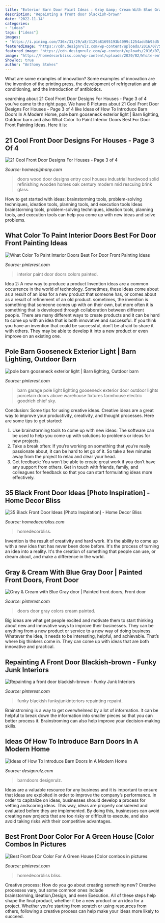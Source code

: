 ```yaml
---
title: "Exterior Barn Door Paint Ideas : Gray &amp; Cream With Blue Gray Door"
description: "Repainting a front door blackish-brown"
date: "2022-11-14"
categories:
- "ideas"
tags: ["ideas"]
images:
- "https://i.pinimg.com/736x/31/29/a8/3129a81695193b4099c1254add5b95d5.jpg"
featuredImage: "https://cdn.designrulz.com/wp-content/uploads/2016/07/Sliding-BarnDoors-designrulz-7.jpg"
featured_image: "https://cdn.designrulz.com/wp-content/uploads/2016/07/Sliding-BarnDoors-designrulz-7.jpg"
image: "https://homedecorbliss.com/wp-content/uploads/2020/02/White-entry-hall-with-black-door-and-plant-on-dark-grey-vase-1366x2048.jpg"
ShowToc: true
author: "Anthony Stokes"
---
```



What are some examples of innovation?
Some examples of innovation are the invention of the printing press, the development of refrigeration and air conditioning, and the introduction of antibiotics.

	

		
searching about 21 Cool Front Door Designs For Houses - Page 3 of 4 you've came to the right page. We have 8 Pictures about 21 Cool Front Door Designs For Houses - Page 3 of 4 like Ideas of How To Introduce Barn Doors In A Modern Home, pole barn gooseneck exterior light | Barn lighting, Outdoor barn and also What Color To Paint Interior Doors Best For Door Front Painting Ideas. Here it is:
		
    
## 21 Cool Front Door Designs For Houses - Page 3 Of 4

<img loading=lazy src="https://homeepiphany.com/wp-content/uploads/2015/09/21-Cool-Front-Door-Designs-For-Houses-15.jpg" onerror="this.onerror=null;this.src='https://tse4.mm.bing.net/th?id=OIP.C-NWW6lDmJGTBYLzyeKeXQHaJ4&amp;pid=15.1';" alt="21 Cool Front Door Designs For Houses - Page 3 of 4">

_Source: homeepiphany.com_

>doors wood door designs entry cool houses industrial hardwood solid refinishing wooden homes oak century modern mid rescuing brink glass. 

	

How to get started with ideas: brainstorming tools, problem-solving techniques, ideation tools, planning tools, and execution tools
Ideas brainstorming tools, problem-solving techniques, ideation tools, planning tools, and execution tools can help you come up with new ideas and solve problems.

    
## What Color To Paint Interior Doors Best For Door Front Painting Ideas

<img loading=lazy src="https://i.pinimg.com/736x/7e/02/28/7e0228018ff33c1ec8b5174eaaedd2ad.jpg" onerror="this.onerror=null;this.src='https://tse2.mm.bing.net/th?id=OIP.WXS8L7voKIvP9MnNg9JYJwHaJ3&amp;pid=15.1';" alt="What Color To Paint Interior Doors Best For Door Front Painting Ideas">

_Source: pinterest.com_

>interior paint door doors colors painted. 

	

Idea 2: A new way to produce a product
Invention ideas are a common occurrence in the world of technology. Sometimes, these ideas come about as a result of an idea for a new product that someone has, or comes about as a result of refinement of an old product. sometimes, the invention is something that someone comes up with on their own, but more often it is something that is developed through collaboration between different people. There are many different ways to create products and it can be hard to come up with an idea that is both innovative and successful. If you think you have an invention that could be successful, don’t be afraid to share it with others. They may be able to develop it into a new product or even improve on an existing one.

    
## Pole Barn Gooseneck Exterior Light | Barn Lighting, Outdoor Barn

<img loading=lazy src="https://i.pinimg.com/736x/c6/ed/65/c6ed65143fea622faeb14bba030dfaae--pole-barns-exterior.jpg" onerror="this.onerror=null;this.src='https://tse2.mm.bing.net/th?id=OIP.g9dRTb3U3NntS4CDxgTvtwHaE7&amp;pid=15.1';" alt="pole barn gooseneck exterior light | Barn lighting, Outdoor barn">

_Source: pinterest.com_

>barn garage pole light lighting gooseneck exterior door outdoor lights porcelain doors above warehouse fixtures farmhouse electric goodrich chief sky. 

	

Conclusion: Some tips for using creative ideas.
Creative ideas are a great way to improve your productivity, creativity, and thought processes. Here are some tips to get started: 
1. Use brainstorming tools to come up with new ideas: The software can be used to help you come up with solutions to problems or ideas for new projects. 
2. Take a break often: If you’re working on something that you’re really passionate about, it can be hard to let go of it. So take a few minutes away from the project to relax and clear your head. 
3. Get feedback: You won’t be able to create great work if you don’t have any support from others. Get in touch with friends, family, and colleagues for feedback so that you can start formulating ideas more effectively.

    
## 35 Black Front Door Ideas [Photo Inspiration] - Home Decor Bliss

<img loading=lazy src="https://homedecorbliss.com/wp-content/uploads/2020/02/White-entry-hall-with-black-door-and-plant-on-dark-grey-vase-1366x2048.jpg" onerror="this.onerror=null;this.src='https://tse2.mm.bing.net/th?id=OIP.k7zYVN2zpavd-y1smU6boAHaLG&amp;pid=15.1';" alt="35 Black Front Door Ideas [Photo Inspiration] - Home Decor Bliss">

_Source: homedecorbliss.com_

>homedecorbliss. 

	

Invention is the result of creativity and hard work. It's the ability to come up with a new idea that has never been done before. It's the process of turning an idea into a reality. It's the creation of something that people can use, or dream about, and make a difference in the world.

    
## Gray &amp; Cream With Blue Gray Door | Painted Front Doors, Front Door

<img loading=lazy src="https://i.pinimg.com/736x/0e/6a/e7/0e6ae705b512b22257051b741ab751ef--blue-front-doors-blue-doors.jpg" onerror="this.onerror=null;this.src='https://tse4.mm.bing.net/th?id=OIP.Lx1idVkoSQ0398HQ_mEhnwHaLM&amp;pid=15.1';" alt="Gray &amp; Cream with Blue Gray door | Painted front doors, Front door">

_Source: pinterest.com_

>doors door gray colors cream painted. 

	

Big ideas are what get people excited and motivate them to start thinking about new and innovative ways to improve their businesses. They can be anything from a new product or service to a new way of doing business. Whatever the idea, it needs to be interesting, helpful, and achievable. That’s where big thinkers come in. They can come up with ideas that are both innovative and practical.

    
## Repainting A Front Door Blackish-brown - Funky Junk Interiors

<img loading=lazy src="https://i.pinimg.com/736x/c6/76/7e/c6767ec60e40451231eb7a2eaef17269.jpg" onerror="this.onerror=null;this.src='https://tse3.mm.bing.net/th?id=OIP.rqHOhKUJtKtIP4WYr0MMXQHaKP&amp;pid=15.1';" alt="Repainting a front door blackish-brown - Funky Junk Interiors">

_Source: pinterest.com_

>funky blackish funkyjunkinteriors repainting repaint. 

	

Brainstroming is a way to get overwhelmed by a lot of information. It can be helpful to break down the information into smaller pieces so that you can better process it. Brainstroming can also help improve your decision-making skills.

    
## Ideas Of How To Introduce Barn Doors In A Modern Home

<img loading=lazy src="https://cdn.designrulz.com/wp-content/uploads/2016/07/Sliding-BarnDoors-designrulz-7.jpg" onerror="this.onerror=null;this.src='https://tse3.mm.bing.net/th?id=OIP.Z-27QpgkgC5AeOH1Y3CJyAHaLH&amp;pid=15.1';" alt="Ideas of How To Introduce Barn Doors In A Modern Home">

_Source: designrulz.com_

>barndoors designrulz. 

	

Ideas are a valuable resource for any business and it is important to ensure that ideas are exploited in order to improve the company’s performance. In order to capitalize on ideas, businesses should develop a process for vetting andscoring ideas. This way, ideas are properly considered and evaluated before they are implemented. By doing this, businesses can avoid creating new projects that are too risky or difficult to execute, and also avoid taking risks with their competitive advantages.

    
## Best Front Door Color For A Green House [Color Combos In Pictures

<img loading=lazy src="https://i.pinimg.com/736x/31/29/a8/3129a81695193b4099c1254add5b95d5.jpg" onerror="this.onerror=null;this.src='https://tse3.mm.bing.net/th?id=OIP.XrvEFfCwGKtO7VFANteXvQHaLH&amp;pid=15.1';" alt="Best Front Door Color For A Green House [Color combos in pictures">

_Source: pinterest.com_

>homedecorbliss bliss. 

	

Creative process: How do you go about creating something new?
Creative processes vary, but some common ones include brainstorming,Ideation,Design, and even Execution. All of these steps help shape the final product, whether it be a new product or an idea for a project. Whether you're starting from scratch or using resources from others, following a creative process can help make your ideas more likely to succeed.


